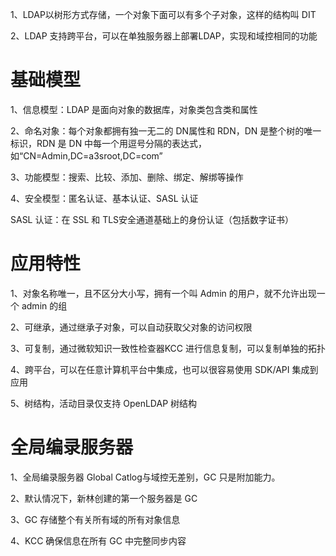 1、LDAP以树形方式存储，一个对象下面可以有多个子对象，这样的结构叫 DIT

2、LDAP 支持跨平台，可以在单独服务器上部署LDAP，实现和域控相同的功能

# 基础模型
1、信息模型：LDAP 是面向对象的数据库，对象类包含类和属性

2、命名对象：每个对象都拥有独一无二的 DN属性和 RDN，DN 是整个树的唯一标识，RDN 是 DN 中每一个用逗号分隔的表达式，如“CN=Admin,DC=a3sroot,DC=com”

3、功能模型：搜索、比较、添加、删除、绑定、解绑等操作

4、安全模型：匿名认证、基本认证、SASL 认证

SASL 认证：在 SSL 和 TLS安全通道基础上的身份认证（包括数字证书）

# 应用特性
1、对象名称唯一，且不区分大小写，拥有一个叫 Admin 的用户，就不允许出现一个 admin 的组

2、可继承，通过继承子对象，可以自动获取父对象的访问权限

3、可复制，通过微软知识一致性检查器KCC 进行信息复制，可以复制单独的拓扑

4、跨平台，可以在任意计算机平台中集成，也可以很容易使用 SDK/API 集成到应用

5、树结构，活动目录仅支持 OpenLDAP 树结构

# 全局编录服务器
1、全局编录服务器 Global Catlog与域控无差别，GC 只是附加能力。

2、默认情况下，新林创建的第一个服务器是 GC

3、GC 存储整个有关所有域的所有对象信息

4、KCC 确保信息在所有 GC 中完整同步内容